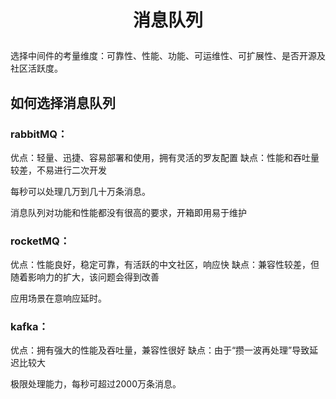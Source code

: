 # <p align="center">消息队列</p>


选择中间件的考量维度：可靠性、性能、功能、可运维性、可扩展性、是否开源及社区活跃度。

## 如何选择消息队列

### rabbitMQ：

优点：轻量、迅捷、容易部署和使用，拥有灵活的罗友配置
缺点：性能和吞吐量较差，不易进行二次开发

每秒可以处理几万到几十万条消息。

消息队列对功能和性能都没有很高的要求，开箱即用易于维护

### rocketMQ：

优点：性能良好，稳定可靠，有活跃的中文社区，响应快
缺点：兼容性较差，但随着影响力的扩大，该问题会得到改善

应用场景在意响应延时。

### kafka：

优点：拥有强大的性能及吞吐量，兼容性很好
缺点：由于“攒一波再处理”导致延迟比较大

极限处理能力，每秒可超过2000万条消息。
